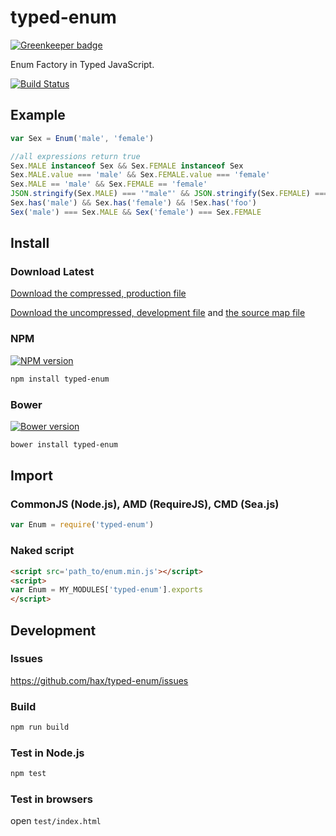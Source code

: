 # typed-enum

[![Greenkeeper badge](https://badges.greenkeeper.io/hax/typed-enum.svg)](https://greenkeeper.io/)

  Enum Factory in Typed JavaScript.

  [![Build Status](https://travis-ci.org/hax/typed-enum.png)](https://travis-ci.org/hax/typed-enum)

## Example

```JavaScript
var Sex = Enum('male', 'female')

//all expressions return true
Sex.MALE instanceof Sex && Sex.FEMALE instanceof Sex
Sex.MALE.value === 'male' && Sex.FEMALE.value === 'female'
Sex.MALE == 'male' && Sex.FEMALE == 'female'
JSON.stringify(Sex.MALE) === '"male"' && JSON.stringify(Sex.FEMALE) === '"female"'
Sex.has('male') && Sex.has('female') && !Sex.has('foo')
Sex('male') === Sex.MALE && Sex('female') === Sex.FEMALE
```

## Install

### Download Latest

  [Download the compressed, production file](https://raw.github.com/hax/typed-enum/master/dist/enum.min.js)

  [Download the uncompressed, development file](https://raw.github.com/hax/typed-enum/master/dist/enum.min.js)
  and
  [the source map file](https://raw.github.com/hax/typed-enum/master/dist/enum.min.map)

### NPM

  [![NPM version](https://badge.fury.io/js/typed-enum.png)](http://badge.fury.io/js/typed-enum)

```sh
npm install typed-enum
```

### Bower

  [![Bower version](https://badge.fury.io/bo/typed-enum.png)](http://badge.fury.io/bo/typed-enum)

```sh
bower install typed-enum
```

## Import

### CommonJS (Node.js), AMD (RequireJS), CMD (Sea.js)
```JavaScript
var Enum = require('typed-enum')
```

### Naked script
```html
<script src='path_to/enum.min.js'></script>
<script>
var Enum = MY_MODULES['typed-enum'].exports
</script>
```

## Development

### Issues

  https://github.com/hax/typed-enum/issues

### Build

```sh
npm run build
```

### Test in Node.js

```sh
npm test
```

### Test in browsers

open ```test/index.html```
